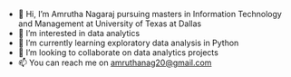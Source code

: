   
- 👋 Hi, I’m Amrutha Nagaraj pursuing masters in Information Technology and Management at University of Texas at Dallas
- 👀 I’m interested in data analytics
- 🌱 I’m currently learning exploratory data analysis in Python
- 💞️ I’m looking to collaborate on data analytics projects
- 📫 You can reach me on amruthanag20@gmail.com

